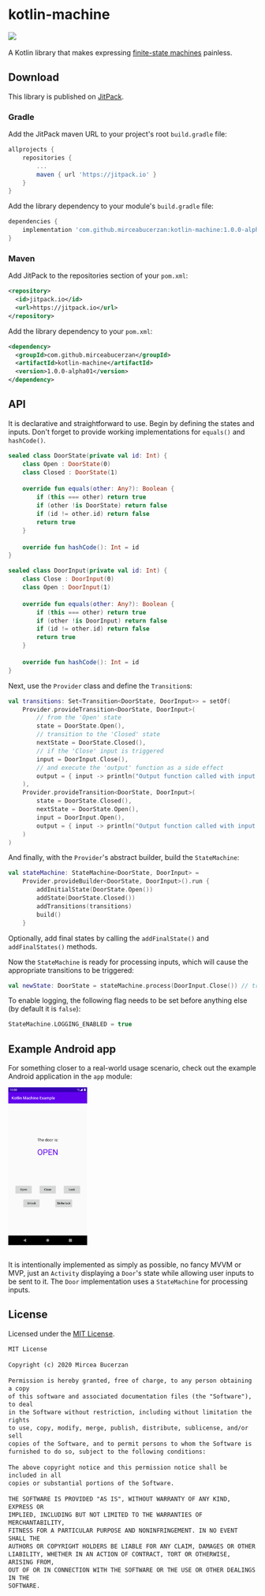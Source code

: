# kotlin-machine
[![](https://jitpack.io/v/mirceabucerzan/kotlin-machine.svg)](https://jitpack.io/#mirceabucerzan/kotlin-machine)

A Kotlin library that makes expressing [finite-state machines](https://en.wikipedia.org/wiki/Finite-state_machine) painless.

## Download
This library is published on [JitPack](https://jitpack.io/).

### Gradle
Add the JitPack maven URL to your project's root `build.gradle` file:
```gradle
allprojects {
    repositories {
        ...
        maven { url 'https://jitpack.io' }
    }
}
```
Add the library dependency to your module's `build.gradle` file:
```gradle
dependencies {
    implementation 'com.github.mirceabucerzan:kotlin-machine:1.0.0-alpha01'
}
```

### Maven
Add JitPack to the repositories section of your `pom.xml`:
```xml
<repository>
  <id>jitpack.io</id>
  <url>https://jitpack.io</url>
</repository>
```
Add the library dependency to your `pom.xml`:
```xml
<dependency>
  <groupId>com.github.mirceabucerzan</groupId>
  <artifactId>kotlin-machine</artifactId>
  <version>1.0.0-alpha01</version>
</dependency>
```

## API
It is declarative and straightforward to use. Begin by defining the states and inputs. Don't forget to provide working implementations for `equals()` and `hashCode()`.

```kotlin
sealed class DoorState(private val id: Int) {
    class Open : DoorState(0)
    class Closed : DoorState(1)

    override fun equals(other: Any?): Boolean {
        if (this === other) return true
        if (other !is DoorState) return false
        if (id != other.id) return false
        return true
    }

    override fun hashCode(): Int = id
}
```
```kotlin
sealed class DoorInput(private val id: Int) {
    class Close : DoorInput(0)
    class Open : DoorInput(1)

    override fun equals(other: Any?): Boolean {
        if (this === other) return true
        if (other !is DoorInput) return false
        if (id != other.id) return false
        return true
    }

    override fun hashCode(): Int = id
}
```

Next, use the `Provider` class and define the `Transition`s:
```kotlin
val transitions: Set<Transition<DoorState, DoorInput>> = setOf(
    Provider.provideTransition<DoorState, DoorInput>(
        // from the 'Open' state
        state = DoorState.Open(),
        // transition to the 'Closed' state
        nextState = DoorState.Closed(),
        // if the 'Close' input is triggered
        input = DoorInput.Close(),
        // and execute the 'output' function as a side effect
        output = { input -> println("Output function called with input: $input") }
    ),
    Provider.provideTransition<DoorState, DoorInput>(
        state = DoorState.Closed(),
        nextState = DoorState.Open(),
        input = DoorInput.Open(),
        output = { input -> println("Output function called with input: $input") }
    )
)
```

And finally, with the `Provider`'s abstract builder, build the `StateMachine`:
```kotlin
val stateMachine: StateMachine<DoorState, DoorInput> =
    Provider.provideBuilder<DoorState, DoorInput>().run {
        addInitialState(DoorState.Open())
        addState(DoorState.Closed())
        addTransitions(transitions)
        build()
    }
```

Optionally, add final states by calling the `addFinalState()` and `addFinalStates()` methods.

Now the `StateMachine` is ready for processing inputs, which will cause the appropriate transitions to be triggered:
```kotlin
val newState: DoorState = stateMachine.process(DoorInput.Close()) // transition to the 'Closed' state
```

To enable logging, the following flag needs to be set before anything else (by default it is `false`):
```kotlin
StateMachine.LOGGING_ENABLED = true
```

## Example Android app
For something closer to a real-world usage scenario, check out the example Android application in the `app` module:

<div>
  <img align="center" src="KotlinMachineExampleScreenshot.png" alt="Kotlin Machine Example app screenshot" height="320" width="160">
</div><br>

It is intentionally implemented as simply as possible, no fancy MVVM or MVP, just an `Activity` displaying a `Door`'s state while allowing user inputs to be sent to it. The `Door` implementation uses a `StateMachine` for processing inputs.

## License
Licensed under the [MIT License](LICENSE).
```
MIT License

Copyright (c) 2020 Mircea Bucerzan

Permission is hereby granted, free of charge, to any person obtaining a copy
of this software and associated documentation files (the "Software"), to deal
in the Software without restriction, including without limitation the rights
to use, copy, modify, merge, publish, distribute, sublicense, and/or sell
copies of the Software, and to permit persons to whom the Software is
furnished to do so, subject to the following conditions:

The above copyright notice and this permission notice shall be included in all
copies or substantial portions of the Software.

THE SOFTWARE IS PROVIDED "AS IS", WITHOUT WARRANTY OF ANY KIND, EXPRESS OR
IMPLIED, INCLUDING BUT NOT LIMITED TO THE WARRANTIES OF MERCHANTABILITY,
FITNESS FOR A PARTICULAR PURPOSE AND NONINFRINGEMENT. IN NO EVENT SHALL THE
AUTHORS OR COPYRIGHT HOLDERS BE LIABLE FOR ANY CLAIM, DAMAGES OR OTHER
LIABILITY, WHETHER IN AN ACTION OF CONTRACT, TORT OR OTHERWISE, ARISING FROM,
OUT OF OR IN CONNECTION WITH THE SOFTWARE OR THE USE OR OTHER DEALINGS IN THE
SOFTWARE.
```
